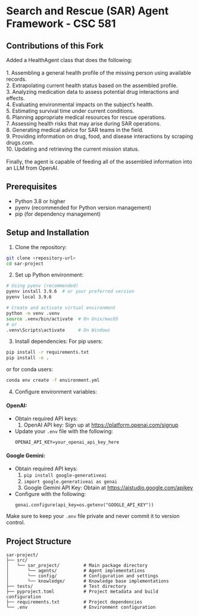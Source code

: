 # Search and Rescue (SAR) Agent Framework - CSC 581

## Contributions of this Fork
Added a HealthAgent class that does the following: <br><br>
            1. Assembling a general health profile of the missing person using available records. <br>
            2. Extrapolating current health status based on the assembled profile. <br>
            3. Analyzing medication data to assess potential drug interactions and effects. <br>
            4. Evaluating environmental impacts on the subject’s health. <br>
            5. Estimating survival time under current conditions. <br>
            6. Planning appropriate medical resources for rescue operations. <br>
            7. Assessing health risks that may arise during SAR operations. <br>
            8. Generating medical advice for SAR teams in the field. <br>
            9. Providing information on drug, food, and disease interactions by scraping drugs.com. <br>
            10. Updating and retrieving the current mission status. <br><br>
Finally, the agent is capable of feeding all of the assembled information into an LLM from OpenAI.

## Prerequisites

- Python 3.8 or higher
- pyenv (recommended for Python version management)
- pip (for dependency management)

## Setup and Installation

1. Clone the repository:
```bash
git clone <repository-url>
cd sar-project
```

2. Set up Python environment:
```bash
# Using pyenv (recommended)
pyenv install 3.9.6  # or your preferred version
pyenv local 3.9.6

# Create and activate virtual environment
python -m venv .venv
source .venv/bin/activate  # On Unix/macOS
# or
.venv\Scripts\activate     # On Windows
```

3. Install dependencies:
For pip users:
```bash
pip install -r requirements.txt
pip install -e .
```
or for conda users:
```bash
conda env create -f environment.yml
```

4. Configure environment variables:

#### OpenAI:
- Obtain required API keys:
  1. OpenAI API key: Sign up at https://platform.openai.com/signup
- Update your `.env` file with the following:
    ```
    OPENAI_API_KEY=your_openai_api_key_here
    ```
#### Google Gemini:
- Obtain required API keys:
  1. ``` pip install google-generativeai ```
  2. ``` import google.generativeai as genai ```
  3. Google Gemini API Key: Obtain at https://aistudio.google.com/apikey
- Configure with the following:
  ```
  genai.configure(api_key=os.getenv("GOOGLE_API_KEY"))
  ```

Make sure to keep your `.env` file private and never commit it to version control.

## Project Structure

```
sar-project/
├── src/
│   └── sar_project/         # Main package directory
│       └── agents/          # Agent implementations
│       └── config/          # Configuration and settings
│       └── knowledge/       # Knowledge base implementations
├── tests/                   # Test directory
├── pyproject.toml           # Project metadata and build configuration
├── requirements.txt         # Project dependencies
└── .env                     # Environment configuration
```
